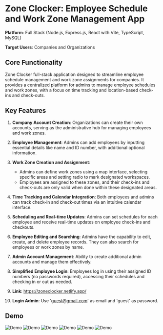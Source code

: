 # Zone Clocker: Employee Schedule and Work Zone Management App

**Platform**: Full Stack (Node.js, Express.js, React with Vite, TypeScript, MySQL)

**Target Users**: Companies and Organizations

## Core Functionality

Zone Clocker full-stack application designed to streamline employee schedule management and work zone assignments for companies. It provides a centralized platform for admins to manage employee schedules and work zones, with a focus on time tracking and location-based check-ins and check-outs.

## Key Features

1. **Company Account Creation**: Organizations can create their own accounts, serving as the administrative hub for managing employees and work zones.

2. **Employee Management**: Admins can add employees by inputting essential details like name and ID number, with additional optional information.

3. **Work Zone Creation and Assignment**:

   - Admins can define work zones using a map interface, selecting specific areas and setting radio to mark designated workspaces.
   - Employees are assigned to these zones, and their check-ins and check-outs are only valid when done within these designated areas.

4. **Time Tracking and Calendar Integration**: Both employees and admins can track check-in and check-out times via an intuitive calendar interface.

5. **Scheduling and Real-time Updates**: Admins can set schedules for each employee and receive real-time updates on employee check-ins and checkouts.

6. **Employee Editing and Searching**: Admins have the capability to edit, create, and delete employee records. They can also search for employees or work zones by name.

7. **Admin Account Management**: Ability to create additional admin accounts and manage them effectively.

8. **Simplified Employee Login**: Employees log in using their assigned ID numbers (no passwords required), accessing their schedules and checking in or out as needed.

9. **Link**: https://zoneclocker.netlify.app/ 

9. **Login Admin**: Use 'guest@gmail.com' as email and 'guest' as password.


## Demo

![Demo](./client/public/demo/home.png)
![Demo](./client/public/demo/employees.png)
![Demo](./client/public/demo/addshift.png)
![Demo](./client/public/demo/addzone.png)
![Demo](./client/public/demo/adminaccounts.png)
![Demo](./client/public/demo/employeeview.png)
